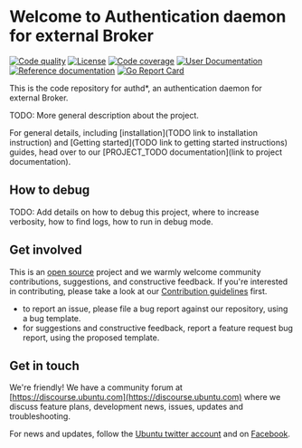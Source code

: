 # Welcome to Authentication daemon for external Broker

[actions-image]: https://github.com/ubuntu/authd/actions/workflows/test.yaml/badge.svg?branch=main
[actions-url]: https://github.com/ubuntu/authd/actions?query=branch%3Amain+event%3Apush

[license-image]: https://img.shields.io/badge/License-GPL3.0-blue.svg

[codecov-image]: https://codecov.io/gh/ubuntu/authd/branch/master/graph/badge.svg
[codecov-url]: https://codecov.io/gh/ubuntu/authd

[user-documentation-image]: https://pkg.go.dev/github.com/ubuntu/authd
[user-documentation-url]: https://pkg.go.dev/github.com/ubuntu/authd

[reference-documentation-image]: https://discouse.ubuntu.com/TODO
[reference-documentation-url]: https://discouse.ubuntu.com/TODO

[goreport-image]: https://goreportcard.com/badge/github.com/ubuntu/authd
[goreport-url]: https://goreportcard.com/report/github.com/ubuntu/authd

[![Code quality][actions-image]][actions-url]
[![License][license-image]](LICENSE)
[![Code coverage][codecov-image]][codecov-url]
[![User Documentation][user-documentation-image]][user-documentation-url]
[![Reference documentation][reference-documentation-image]][reference-documentation-url]
[![Go Report Card][goreport-image]][goreport-url]

This is the code repository for authd*, an authentication daemon for external Broker.

TODO: More general description about the project.

For general details, including [installation](TODO link to installation instruction) and [Getting started](TODO link to getting started instructions) guides, head over to our [PROJECT_TODO documentation](link to project documentation).

## How to debug

TODO: Add details on how to debug this project, where to increase verbosity, how to find logs, how to run in debug mode.

## Get involved

This is an [open source](LICENSE) project and we warmly welcome community contributions, suggestions, and constructive feedback. If you're interested in contributing, please take a look at our [Contribution guidelines](CONTRIBUTING.md) first.

- to report an issue, please file a bug report against our repository, using a bug template.
- for suggestions and constructive feedback, report a feature request bug report, using the proposed template.

## Get in touch

We're friendly! We have a community forum at [https://discourse.ubuntu.com](https://discourse.ubuntu.com) where we discuss feature plans, development news, issues, updates and troubleshooting.

For news and updates, follow the [Ubuntu twitter account](https://twitter.com/ubuntu) and on [Facebook](https://www.facebook.com/ubuntu).
